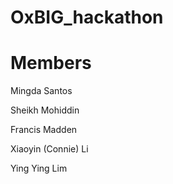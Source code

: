 # OxBIG_hackathon

# Members

Mingda Santos

Sheikh Mohiddin

Francis Madden

Xiaoyin (Connie) Li

Ying Ying Lim

